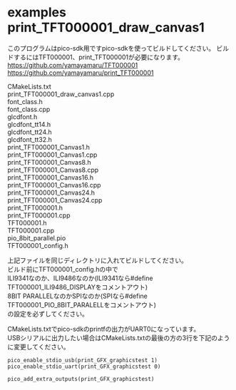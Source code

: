 # examples print_TFT000001_draw_canvas1
  
このプログラムはpico-sdk用ですpico-sdkを使ってビルドしてください。
ビルドするにはTFT000001、print_TFT000001が必要になります。  
https://github.com/yamayamaru/TFT000001  
https://github.com/yamayamaru/print_TFT000001  

  
CMakeLists.txt  
print_TFT000001_draw_canvas1.cpp  
font_class.h  
font_class.cpp  
glcdfont.h  
glcdfont_tt14.h  
glcdfont_tt24.h  
glcdfont_tt32.h  
print_TFT000001_Canvas1.h  
print_TFT000001_Canvas1.cpp  
print_TFT000001_Canvas8.h  
print_TFT000001_Canvas8.cpp  
print_TFT000001_Canvas16.h  
print_TFT000001_Canvas16.cpp  
print_TFT000001_Canvas24.h  
print_TFT000001_Canvas24.cpp  
print_TFT000001.h  
print_TFT000001.cpp  
TFT000001.h  
TFT000001.cpp  
pio_8bit_parallel.pio  
TFT000001_config.h
  
上記ファイルを同じディレクトリに入れてビルドしてください。  
ビルド前にTFT000001_config.hの中で  
ILI9341なのか、ILI9486なのか(ILI9341なら#define TFT000001_ILI9486_DISPLAYをコメントアウト)  
8BIT PARALLELなのかSPIなのか(SPIなら#define TFT000001_PIO_8BIT_PARALELLをコメントアウト)  
の設定を必ずしてください。  
  
CMakeLists.txtでpico-sdkのprintfの出力がUART0になっています。  
USBシリアルに出力したい場合はCMakeLists.txtの最後の方の3行を下記のように変更してください。  
  
    pico_enable_stdio_usb(print_GFX_graphicstest 1)
    pico_enable_stdio_uart(print_GFX_graphicstest 0)
    
    pico_add_extra_outputs(print_GFX_graphicstest)
  
  
